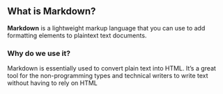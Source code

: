 ## **What is Markdown?**

**Markdown** is a lightweight markup language that you can use to add formatting elements to plaintext text documents.

### Why do we use it?

Markdown is essentially used to convert plain text into HTML. It’s a great tool for the non-programming types and technical writers to write text without having to rely on HTML
